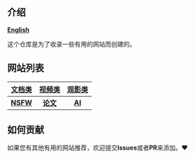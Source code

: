 ## 介绍
[**English**](./English.md)

这个仓库是为了收录一些有用的网站而创建的。


## 网站列表

|[文档类](../document.md)|[视频类](../docs/video.md)|[观影类](../docs/movie.md)|
|:---:|:---:|:---:|
|[**NSFW**](../docs/nsfw.md)|[**论文**](../docs/thesis.md)|[**AI**](../docs/ai.md)|


## 如何贡献
如果您有其他有用的网站推荐，欢迎提交**Issues**或者**PR**来添加。:heart: